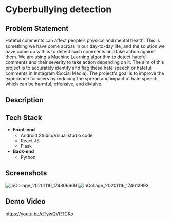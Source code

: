 # Cyberbullying detection

## Problem Statement
Hateful comments can affect people’s physical and mental health. This is something we have come across in our day-to-day life, and the solution we have come up with is to detect such comments and take action against them. We are using a Machine Learning algorithm to detect hateful comments and their severity to take action depending on it. The aim of this project is to accurately identify and flag these hate speech or hateful comments in Instagram (Social Media). The project's goal is to improve the experience for users by reducing the spread and impact of hate speech, which can be harmful, offensive, and divisive.

## Description


## Tech Stack
* __Front-end__
    - Android Studio/Visual studio code
    - React JS
    - Flask
* __Back-end__
  - Python
  
## Screenshots
![inCollage_20201116_174306669](https://user-images.githubusercontent.com/54657980/101201537-eaa67c00-368d-11eb-8e2a-f4671ffa86f1.jpg)
![inCollage_20201116_174612993](https://user-images.githubusercontent.com/54657980/101201542-ed08d600-368d-11eb-8bb1-5589240e50bb.jpg)

## Demo Video
https://youtu.be/dTywQVRTCKo
